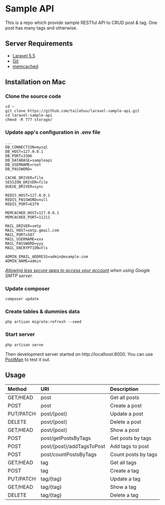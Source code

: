 # Sample API

This is a repo which provide sample RESTful API to CRUD post & tag. One post has many tags and otherwise.

## Server Requirements

* [Laravel 5.5](https://laravel.com/docs/5.2)
* [Git](https://git-scm.com/book/en/v2/Getting-Started-Installing-Git)
* [memcached](http://memcached.org/)

## Installation on Mac
### Clone the source code
```
cd ~
git clone https://github.com/tailehuu/laravel-sample-api.git
cd laravel-sample-api
chmod -R 777 storage/
```
### Update app's configuration in __.env__ file
```
...
DB_CONNECTION=mysql
DB_HOST=127.0.0.1
DB_PORT=3306
DB_DATABASE=sampleapi
DB_USERNAME=root
DB_PASSWORD=

CACHE_DRIVER=file
SESSION_DRIVER=file
QUEUE_DRIVER=sync

REDIS_HOST=127.0.0.1
REDIS_PASSWORD=null
REDIS_PORT=6379

MEMCACHED_HOST=127.0.0.1
MEMCACHED_PORT=11211

MAIL_DRIVER=smtp
MAIL_HOST=smtp.gmail.com
MAIL_PORT=587
MAIL_USERNAME=xxx
MAIL_PASSWORD=yyy
MAIL_ENCRYPTION=tls

ADMIN_EMAIL_ADDRESS=admin@example.com
ADMIN_NAME=admin
```
*[Allowing less secure apps to access your account](https://support.google.com/accounts/answer/6010255?hl=en) when using Google SMTP server.*

### Update composer
```
composer update
```   
### Create tables & dummies data
```
php artisan migrate:refresh --seed
```
### Start server
```
php artisan serve
```
Then development server started on http://localhost:8000. You can use [PostMan](https://chrome.google.com/webstore/detail/postman/fhbjgbiflinjbdggehcddcbncdddomop?hl=en) to test it out. 

## Usage


| Method    | URI                       | Description |
|:----------|:--------------------------|:-----------|
| GET/HEAD  | post                      | Get all posts |
| POST      | post                      | Create a post |
| PUT/PATCH | post/{post}               | Update a post |
| DELETE    | post/{post}               | Delete a post |
| GET/HEAD  | post/{post}               | Show a post |
| POST      | post/getPostsByTags       | Get posts by tags |
| POST      | post/{post}/addTagsToPost | Add tags to post |
| POST      | post/countPostsByTags     | Count posts by tags |
| GET/HEAD  | tag                       | Get all tags |
| POST      | tag                       | Create a tag |
| PUT/PATCH | tag/{tag}                 | Update a tag |
| GET/HEAD  | tag/{tag}                 | Show a tag |
| DELETE    | tag/{tag}                 | Delete a tag |